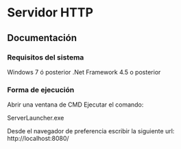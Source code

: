 # Servidor HTTP

## Documentación

### Requisitos del sistema

Windows 7 ó posterior
.Net Framework 4.5 o posterior

### Forma de ejecución

Abrir una ventana de CMD
Ejecutar el comando:

ServerLauncher.exe

Desde el navegador de preferencia escribir la siguiente url: http://localhost:8080/

